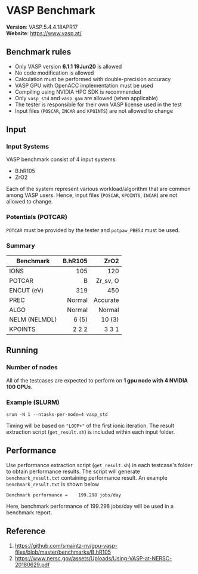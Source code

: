 # VASP Benchmark
**Version**: VASP.5.4.4.18APR17  
**Website**: https://www.vasp.at/

## Benchmark rules

* Only VASP version **6.1.1 19Jun20** is allowed
* No code modification is allowed
* Calculation must be performed with double-precision accuracy
* VASP GPU with OpenACC implementation must be used
* Compiling using NVIDIA HPC SDK is recommended
* Only `vasp_std` and `vasp_gam` are allowed (when applicable)
* The tester is responsible for their own VASP license used in the test
* Input files (`POSCAR`, `INCAR` and `KPOINTS`) are not allowed to change

## Input

### Input Systems

VASP benchmark consist of 4 input systems:
- B.hR105
- ZrO2

Each of the system represent various workload/algorithm that are common among VASP users. Hence, input files (`POSCAR`, `KPOINTS`, `INCAR`) are not allowed to change.

### Potentials (POTCAR)

`POTCAR` must be provided by the tester and `potpaw_PBE54` must be used. 


### Summary

| Benchmark     | B.hR105  | ZrO2      |
| ------------- |---------:| ---------:|
| IONS          | 105      |  120      |
| POTCAR        | B        |  Zr_sv, O |
| ENCUT (eV)    | 319      |  450      |
| PREC          | Normal   |  Accurate |
| ALGO          | Normal   |  Normal   |
| NELM (NELMDL) | 6 (5)    |  10 (3)   |
| KPOINTS       | 2 2 2    |  3 3 1    |

## Running

### Number of nodes

All of the testcases are expected to perform on **1 gpu node with 4 NVIDIA 100 GPUs**.

### Example (SLURM)

``` 
srun -N 1 --ntasks-per-node=4 vasp_std
```

Timing will be based on `"LOOP+"` of the first ionic iteration. The result extraction script (`get_result.sh`) is included within each input folder. 

## Performance 

Use performance extraction script (`get_result.sh`) in each testcase's folder to obtain performance results. The script will generate `benchmark_result.txt` containing performance result. An example `benchmark_result.txt` is shown below

```
Benchmark performance =    199.298 jobs/day 
```

Here, benchmark performance of 199.298 jobs/day will be used in a benchmark report.

## Reference

1. https://github.com/smaintz-nv/gpu-vasp-files/blob/master/benchmarks/B.hR105
1. https://www.nersc.gov/assets/Uploads/Using-VASP-at-NERSC-20180629.pdf
